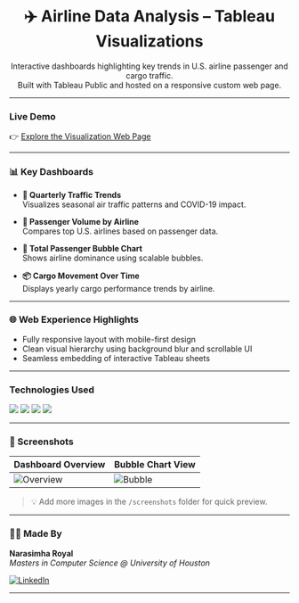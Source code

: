 <h1 align="center">✈️ Airline Data Analysis – Tableau Visualizations</h1>

<p align="center">
Interactive dashboards highlighting key trends in U.S. airline passenger and cargo traffic.<br>
Built with Tableau Public and hosted on a responsive custom web page.
</p>

---

### Live Demo  
👉 [Explore the Visualization Web Page](https://airline56.netlify.app/)

---

### 📊 Key Dashboards

- **📅 Quarterly Traffic Trends**  
  Visualizes seasonal air traffic patterns and COVID-19 impact.

- **🛫 Passenger Volume by Airline**  
  Compares top U.S. airlines based on passenger data.

- **🔵 Total Passenger Bubble Chart**  
  Shows airline dominance using scalable bubbles.

- **📦 Cargo Movement Over Time**  
  Displays yearly cargo performance trends by airline.

---

### 🌐 Web Experience Highlights

- Fully responsive layout with mobile-first design  
- Clean visual hierarchy using background blur and scrollable UI  
- Seamless embedding of interactive Tableau sheets

---

### Technologies Used

<div align="left">
  <img src="https://img.shields.io/badge/Tableau-E97627?style=for-the-badge&logo=tableau&logoColor=white" />
  <img src="https://img.shields.io/badge/HTML5-F16529?style=for-the-badge&logo=html5&logoColor=white" />
  <img src="https://img.shields.io/badge/CSS3-2965F1?style=for-the-badge&logo=css3&logoColor=white" />
  <img src="https://img.shields.io/badge/JavaScript-F7DF1E?style=for-the-badge&logo=javascript&logoColor=black" />
</div>

---

### 📸 Screenshots

| Dashboard Overview | Bubble Chart View |
|--------------------|-------------------|
| ![Overview](./screenshots/overview.png) | ![Bubble](./screenshots/bubble.png) |

> 💡 Add more images in the `/screenshots` folder for quick preview.

---

### 👨‍💻 Made By

**Narasimha Royal**  
_Masters in Computer Science @ University of Houston_

[![LinkedIn](https://img.shields.io/badge/LinkedIn-blue?style=flat&logo=linkedin)](https://www.linkedin.com/in/narasimha31/)

---
